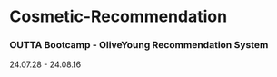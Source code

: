 # Cosmetic-Recommendation
### OUTTA Bootcamp - OliveYoung Recommendation System
24.07.28 - 24.08.16
